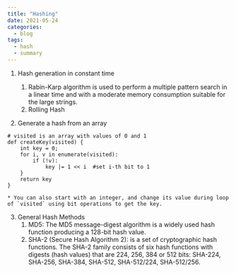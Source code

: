 ```yaml
---
title: "Hashing"
date: 2021-05-24
categories:
  - blog
tags:
  - hash
  - summary
---
```


1. Hash generation in constant time
    1. Rabin-Karp algorithm is used to perform a multiple pattern search in a linear time and with a moderate memory consumption suitable for the large strings.
    2. Rolling Hash

2. Generate a hash from an array
```
# visited is an array with values of 0 and 1
def createKey(visited) {
    int key = 0;
    for i, v in enumerate(visited):
        if (!v):   
            key |= 1 << i  #set i-th bit to 1
    }
    return key
}

```

    * You can also start with an integer, and change its value during loop of `visited` using bit operations to get the key.
3. General Hash Methods
    1. MD5: The MD5 message-digest algorithm is a widely used hash function producing a 128-bit hash value.
    2. SHA-2 (Secure Hash Algorithm 2):  is a set of cryptographic hash functions. The SHA-2 family consists of six hash functions with digests (hash values) that are 224, 256, 384 or 512 bits: SHA-224, SHA-256, SHA-384, SHA-512, SHA-512/224, SHA-512/256.


[LC1062. Longest Repeating Substring]: https://leetcode.com/problems/longest-repeating-substring/